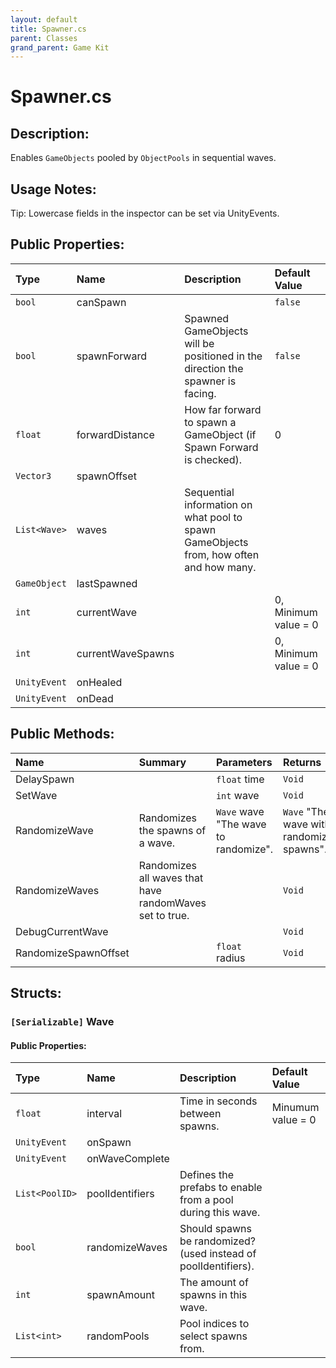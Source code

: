 ```yaml
---
layout: default
title: Spawner.cs
parent: Classes
grand_parent: Game Kit
---
```


# Spawner.cs

## Description:
Enables `GameObjects` pooled by `ObjectPools` in sequential waves.

## Usage Notes:
 
Tip: Lowercase fields in the inspector can be set via UnityEvents.
 

## Public Properties:

| Type        | Name | Description         | Default Value |
|:-------------|:----|:------------------|:------|
|  `bool` | canSpawn |  | `false` |
|  `bool` | spawnForward | Spawned GameObjects will be positioned in the direction the spawner is facing. | `false` |
|  `float` | forwardDistance | How far forward to spawn a GameObject (if Spawn Forward is checked). | 0 |
|  `Vector3` | spawnOffset |  |  |
|  `List<Wave>` | waves | Sequential information on what pool to spawn GameObjects from, how often and how many. |  |
|  `GameObject` | lastSpawned |  |  |
|  `int` | currentWave | | 0, Minimum value = 0 |
|  `int` | currentWaveSpawns | | 0, Minimum value = 0 |
|  `UnityEvent` | onHealed |  |  |
|  `UnityEvent` | onDead |  |  |

## Public Methods:

| Name | Summary      | Parameters | Returns |
|:----|:------------------|:-----------|:--------|
| DelaySpawn |  | `float` time | `Void` |
| SetWave   |  | `int` wave | `Void` |
| RandomizeWave |  Randomizes the spawns of a wave.  | `Wave` wave "The wave to randomize". | `Wave` "The wave with randomized spawns". |
| RandomizeWaves | Randomizes all waves that have randomWaves set to true.  |  | `Void` |
| DebugCurrentWave |  |  | `Void` |
| RandomizeSpawnOffset |  | `float` radius | `Void` |

## Structs:

### `[Serializable]` Wave
#### Public Properties:

| Type        | Name | Description | Default Value |
|:------------|:----|:-------------|:--------------|
|  `float` | interval | Time in seconds between spawns. | Minumum value = 0 |
|  `UnityEvent` | onSpawn |  |  |
|  `UnityEvent` | onWaveComplete |  |  |
|  `List<PoolID>` | poolIdentifiers | Defines the prefabs to enable from a pool during this wave. |  |
|  `bool` | randomizeWaves | Should spawns be randomized? (used instead of poolIdentifiers). |  |
|  `int` | spawnAmount | The amount of spawns in this wave. |  |
|  `List<int>` | randomPools | Pool indices to select spawns from. |  |
